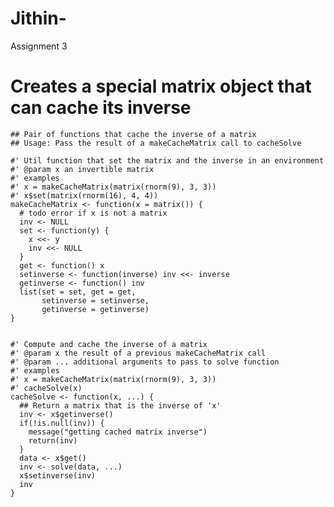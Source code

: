 # Jithin-
Assignment 3
# Creates a special matrix object that can cache its inverse
	## Pair of functions that cache the inverse of a matrix
	## Usage: Pass the result of a makeCacheMatrix call to cacheSolve 
	
	#' Util function that set the matrix and the inverse in an environment
	#' @param x an invertible matrix
	#' examples
	#' x = makeCacheMatrix(matrix(rnorm(9), 3, 3))
	#' x$set(matrix(rnorm(16), 4, 4))
	makeCacheMatrix <- function(x = matrix()) {
	  # todo error if x is not a matrix
	  inv <- NULL
	  set <- function(y) {
	    x <<- y
	    inv <<- NULL
	  }
	  get <- function() x
	  setinverse <- function(inverse) inv <<- inverse
	  getinverse <- function() inv
	  list(set = set, get = get,
	       setinverse = setinverse,
	       getinverse = getinverse)
	}
	
	
	#' Compute and cache the inverse of a matrix
	#' @param x the result of a previous makeCacheMatrix call
	#' @param ... additional arguments to pass to solve function
	#' examples
	#' x = makeCacheMatrix(matrix(rnorm(9), 3, 3))
	#' cacheSolve(x)
	cacheSolve <- function(x, ...) {
	  ## Return a matrix that is the inverse of 'x'
	  inv <- x$getinverse()
	  if(!is.null(inv)) {
	    message("getting cached matrix inverse")
	    return(inv)
	  }
	  data <- x$get()
	  inv <- solve(data, ...)
	  x$setinverse(inv)
	  inv
	}

